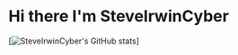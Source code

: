 # Hi there I'm SteveIrwinCyber
[![SteveIrwinCyber's GitHub stats](https://github-readme-stats.vercel.app/api?username=steveirwincyber)]

